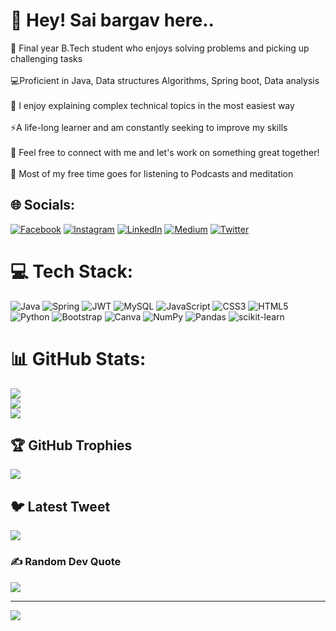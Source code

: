 # 💫 Hey! Sai bargav here..
🔭 Final year B.Tech student who enjoys solving problems and picking up challenging tasks<br><br>💻Proficient in Java, Data structures Algorithms, Spring boot, Data analysis <br><br>👯 I enjoy explaining complex technical topics in the most easiest way<br><br>⚡A life-long learner and am constantly seeking to improve my skills<br><br>💬 Feel free to connect with me and let's work on something great together!<br><br>🔭 Most of my free time goes for listening to Podcasts and meditation


## 🌐 Socials:
[![Facebook](https://img.shields.io/badge/Facebook-%231877F2.svg?logo=Facebook&logoColor=white)](https://facebook.com/sai.bargav.56) [![Instagram](https://img.shields.io/badge/Instagram-%23E4405F.svg?logo=Instagram&logoColor=white)](https://instagram.com/bargav_reddy_n) [![LinkedIn](https://img.shields.io/badge/LinkedIn-%230077B5.svg?logo=linkedin&logoColor=white)](https://linkedin.com/in/sai-bargav-nellepalli-74799b1bb) [![Medium](https://img.shields.io/badge/Medium-12100E?logo=medium&logoColor=white)](https://medium.com/@@saibargav1029) [![Twitter](https://img.shields.io/badge/Twitter-%231DA1F2.svg?logo=Twitter&logoColor=white)](https://twitter.com/saibargav) 

# 💻 Tech Stack:
![Java](https://img.shields.io/badge/java-%23ED8B00.svg?style=flat&logo=java&logoColor=white) ![Spring](https://img.shields.io/badge/spring-%236DB33F.svg?style=flat&logo=spring&logoColor=white) ![JWT](https://img.shields.io/badge/JWT-black?style=flat&logo=JSON%20web%20tokens) ![MySQL](https://img.shields.io/badge/mysql-%2300f.svg?style=flat&logo=mysql&logoColor=white) ![JavaScript](https://img.shields.io/badge/javascript-%23323330.svg?style=flat&logo=javascript&logoColor=%23F7DF1E) ![CSS3](https://img.shields.io/badge/css3-%231572B6.svg?style=flat&logo=css3&logoColor=white) ![HTML5](https://img.shields.io/badge/html5-%23E34F26.svg?style=flat&logo=html5&logoColor=white) ![Python](https://img.shields.io/badge/python-3670A0?style=flat&logo=python&logoColor=ffdd54) ![Bootstrap](https://img.shields.io/badge/bootstrap-%23563D7C.svg?style=flat&logo=bootstrap&logoColor=white) ![Canva](https://img.shields.io/badge/Canva-%2300C4CC.svg?style=flat&logo=Canva&logoColor=white) ![NumPy](https://img.shields.io/badge/numpy-%23013243.svg?style=flat&logo=numpy&logoColor=white) ![Pandas](https://img.shields.io/badge/pandas-%23150458.svg?style=flat&logo=pandas&logoColor=white) ![scikit-learn](https://img.shields.io/badge/scikit--learn-%23F7931E.svg?style=flat&logo=scikit-learn&logoColor=white)
# 📊 GitHub Stats:
![](https://github-readme-stats.vercel.app/api?username=saibargavnellepalli&theme=highcontrast&hide_border=false&include_all_commits=false&count_private=false)<br/>
![](https://github-readme-streak-stats.herokuapp.com/?user=saibargavnellepalli&theme=highcontrast&hide_border=false)<br/>
![](https://github-readme-stats.vercel.app/api/top-langs/?username=saibargavnellepalli&theme=highcontrast&hide_border=false&include_all_commits=false&count_private=false&layout=compact)

## 🏆 GitHub Trophies
![](https://github-profile-trophy.vercel.app/?username=saibargavnellepalli&theme=onedark&no-frame=false&no-bg=true&margin-w=4)

## 🐦 Latest Tweet
[![](https://gtce.itsvg.in/api?username=saibargav)](https://github.com/VishwaGauravIn/github-twitter-card-embed)

### ✍️ Random Dev Quote
![](https://quotes-github-readme.vercel.app/api?type=horizontal&theme=merko)

---
[![](https://visitcount.itsvg.in/api?id=saibargavnellepalli&icon=6&color=1)](https://visitcount.itsvg.in)

<!-- Proudly created with GPRM ( https://gprm.itsvg.in ) -->
